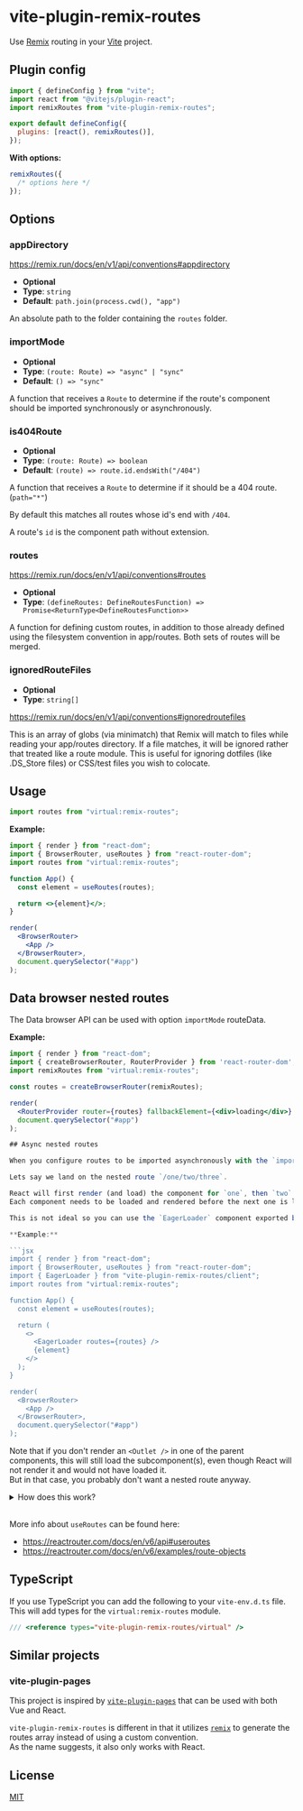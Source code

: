 # vite-plugin-remix-routes

Use [Remix](https://github.com/remix-run/remix) routing in your [Vite](https://github.com/vitejs/vite) project.

## Plugin config

```js
import { defineConfig } from "vite";
import react from "@vitejs/plugin-react";
import remixRoutes from "vite-plugin-remix-routes";

export default defineConfig({
  plugins: [react(), remixRoutes()],
});
```

**With options:**

```js
remixRoutes({
  /* options here */
});
```

## Options

### appDirectory

https://remix.run/docs/en/v1/api/conventions#appdirectory

- **Optional**
- **Type**: `string`
- **Default**: `path.join(process.cwd(), "app")`

An absolute path to the folder containing the `routes` folder.

### importMode

- **Optional**
- **Type**: `(route: Route) => "async" | "sync"`
- **Default**: `() => "sync"`

A function that receives a `Route` to determine if the route's component should be imported synchronously or asynchronously.

### is404Route

- **Optional**
- **Type**: `(route: Route) => boolean`
- **Default**: `(route) => route.id.endsWith("/404")`

A function that receives a `Route` to determine if it should be a 404 route. (`path="*"`)

By default this matches all routes whose id's end with `/404`.

A route's `id` is the component path without extension.

### routes

https://remix.run/docs/en/v1/api/conventions#routes

- **Optional**
- **Type**: `(defineRoutes: DefineRoutesFunction) => Promise<ReturnType<DefineRoutesFunction>>`

A function for defining custom routes, in addition to those already defined using the filesystem convention in app/routes. Both sets of routes will be merged.

### ignoredRouteFiles

- **Optional**
- **Type**: `string[]`

https://remix.run/docs/en/v1/api/conventions#ignoredroutefiles

This is an array of globs (via minimatch) that Remix will match to files while reading your app/routes directory. If a file matches, it will be ignored rather that treated like a route module. This is useful for ignoring dotfiles (like .DS_Store files) or CSS/test files you wish to colocate.

## Usage

```js
import routes from "virtual:remix-routes";
```

**Example:**

```jsx
import { render } from "react-dom";
import { BrowserRouter, useRoutes } from "react-router-dom";
import routes from "virtual:remix-routes";

function App() {
  const element = useRoutes(routes);

  return <>{element}</>;
}

render(
  <BrowserRouter>
    <App />
  </BrowserRouter>,
  document.querySelector("#app")
);
```

## Data browser nested routes

The Data browser API can be used with option `importMode` routeData.

**Example:**

````jsx
import { render } from "react-dom";
import { createBrowserRouter, RouterProvider } from 'react-router-dom';
import remixRoutes from "virtual:remix-routes";

const routes = createBrowserRouter(remixRoutes);

render(
  <RouterProvider router={routes} fallbackElement={<div>loading</div>} />,
  document.querySelector("#app")
);

## Async nested routes

When you configure routes to be imported asynchronously with the `importMode` option, it is important to note that this can create a request waterfall.

Lets say we land on the nested route `/one/two/three`.

React will first render (and load) the component for `one`, then `two` and at last `three` in series.\
Each component needs to be loaded and rendered before the next one is loaded.

This is not ideal so you can use the `EagerLoader` component exported by `vite-plugin-remix-routes/client` to immediately load all the components that will be needed for the current route.

**Example:**

```jsx
import { render } from "react-dom";
import { BrowserRouter, useRoutes } from "react-router-dom";
import { EagerLoader } from "vite-plugin-remix-routes/client";
import routes from "virtual:remix-routes";

function App() {
  const element = useRoutes(routes);

  return (
    <>
      <EagerLoader routes={routes} />
      {element}
    </>
  );
}

render(
  <BrowserRouter>
    <App />
  </BrowserRouter>,
  document.querySelector("#app")
);
````

Note that if you don't render an `<Outlet />` in one of the parent components, this will still load the subcomponent(s), even though React will not render it and would not have loaded it.\
But in that case, you probably don't want a nested route anyway.

<details>
<summary>How does this work?</summary>

[This is the code](https://github.com/vjee/vite-plugin-remix-routes/blob/main/lib/client/eager-loader.ts) for `EagerLoader`.
It gets the current location with the `useLocation` hook and gets all the matching routes for that location with `matchRoutes`.
Then we loop over each of the matching routes and call it's `loader` method.

This `loader` method is added to async routes by `vite-plugin-remix-routes` and looks like this: `loader: () => import("./path/to/route/component")`.

This will start the download of the route component. When React tries to render it later on, it is already loaded or it reuses the pending request if it hasn't finished yet.

</details>
<br />

More info about `useRoutes` can be found here:

- https://reactrouter.com/docs/en/v6/api#useroutes
- https://reactrouter.com/docs/en/v6/examples/route-objects

## TypeScript

If you use TypeScript you can add the following to your `vite-env.d.ts` file.\
This will add types for the `virtual:remix-routes` module.

```ts
/// <reference types="vite-plugin-remix-routes/virtual" />
```

## Similar projects

### vite-plugin-pages

This project is inspired by [`vite-plugin-pages`](https://github.com/hannoeru/vite-plugin-pages)
that can be used with both Vue and React.

`vite-plugin-remix-routes` is different in that it utilizes [`remix`](https://github.com/remix-run/remix) to generate the routes array instead of using a custom convention.\
As the name suggests, it also only works with React.

## License

[MIT](https://github.com/vjee/vite-plugin-remix-routes/blob/main/LICENSE)
